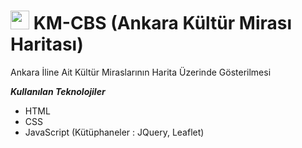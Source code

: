 # <img src="https://raw.githubusercontent.com/canmavi/km-cbs/master/dist/img/CBSLogo.png" height="30" width="30"/> KM-CBS (Ankara Kültür Mirası Haritası)
Ankara İline Ait Kültür Miraslarının Harita Üzerinde Gösterilmesi

<b><i>Kullanılan Teknolojiler</i></b>
<ul>
  <li>HTML</li>
  <li>CSS</li>
  <li>JavaScript (Kütüphaneler : JQuery, Leaflet)</li>
</ul>
